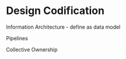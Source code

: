 # Design Codification

Information Architecture - define as data model

Pipelines

Collective Ownership


